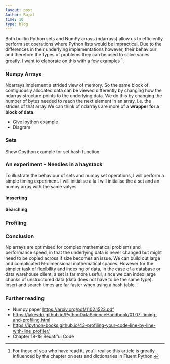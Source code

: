 ```yaml
---
layout: post
Author: Rajat
time: 10
type: blog
---
```

Both builtin Python sets and NumPy arrays (ndarrays) allow us to efficiently perform set operations where Python lists would be impractical. Due to the differences in their underlying implementations however, their behaviour and therefore the types of problems they can be used to solve varies greatly. I want to elaborate on this with a few examples [^fluent_python].

[^fluent_python]: For those of you who have read it, you'll realise this article is greatly influenced by the chapter on sets and dictionaries in Fluent Python. 

### Numpy Arrays
Ndarrays implement a strided view of memory. So the same block of contiguously allocated data can be viewed differently by changing how the ndarray structure points to the underlying data. We do this by changing the number of bytes needed to reach the next element in an array, i.e. the strides of that array.We can think of ndarrays are more of a **wrapper for a block of data**.
 
- Give ipython example
- Diagram

### Sets 


Show Cpython example for set hash function

### An experiment - Needles in a haystack
To illustrate the behaviour of sets and numpy set operations, I will perform a simple timing experiment. I will initialise a la I will initialise the a set and an numpy array with the same valyes

#### Insserting
#### Searching 

### Profiling 

### Conclusion
Np arrays are optimised for complex mathematical problems and performance speed, in that the underlying data is never changed but might need to be copied across if size becomes an issue. We can build out large and complicated N-dimensional mathematical spaces. However for the simpler task of flexibility and indexing of data, in the case of a database or data warehouse client, a set is far more useful, since we can index large chunks of unstructured data (data does not have to be the same type). Insert and search times are far faster when using a hash table. 

### Further reading 
- Numpy paper https://arxiv.org/pdf/1102.1523.pdf
- https://jakevdp.github.io/PythonDataScienceHandbook/01.07-timing-and-profiling.html
- https://ipython-books.github.io/43-profiling-your-code-line-by-line-with-line_profiler/
- Chapter 18-19 Beuatiful Code
